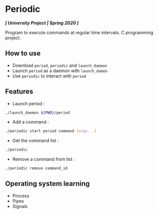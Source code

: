 # Periodic

***[ University Project | Spring 2020 ]***

Program to execute commands at regular time intervals. C programming project. 

## How to use 
- Download `period`, `periodic` and `launch_daemon`
- Launch `period` as a daemon with `launch_damon`
- Use `periodic` to interact with `period`

## Features
- Launch period : 
```bash
./launch_daemon ${PWD}/period
```
- Add a command : 
```bash
./periodic start period command [args...]
```
- Get the command list : 
```bash
./periodic
```
- Remove a command from list : 
```bash
./periodic remove command_id
```

## Operating system learning
- Process
- Pipes
- Signals
